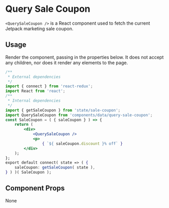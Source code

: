 # Query Sale Coupon

`<QuerySaleCoupon />` is a React component used to fetch the current Jetpack marketing sale coupon.

## Usage

Render the component, passing in the properties below. It does not accept any children, nor does it render any elements to the page.

```jsx
/**
 * External dependencies
 */
import { connect } from 'react-redux';
import React from 'react';
/**
 * Internal dependencies
 */
import { getSaleCoupon } from 'state/sale-coupon';
import QuerySaleCoupon from 'components/data/query-sale-coupon';
const SaleCoupon = ( { saleCoupon } ) => {
	return (
		<div>
			<QuerySaleCoupon />
			<p>
                { `${ saleCoupon.discount }% off` }
		</div>
	);
};
export default connect( state => ( {
	saleCoupon: getSaleCoupon( state ),
} ) )( SaleCoupon );
```

## Component Props

None